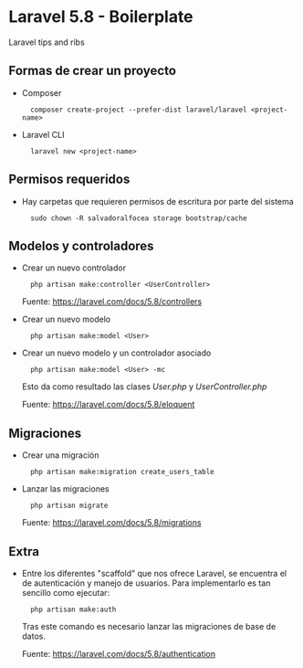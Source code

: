 # Laravel 5.8 - Boilerplate
Laravel tips and ribs

## Formas de crear un proyecto

* Composer

        composer create-project --prefer-dist laravel/laravel <project-name>

* Laravel CLI

        laravel new <project-name>

## Permisos requeridos

* Hay carpetas que requieren permisos de escritura por parte del sistema

        sudo chown -R salvadoralfocea storage bootstrap/cache
    
## Modelos y controladores

* Crear un nuevo controlador

        php artisan make:controller <UserController>
        
    Fuente: https://laravel.com/docs/5.8/controllers
        
* Crear un nuevo modelo

        php artisan make:model <User>
        
* Crear un nuevo modelo y un controlador asociado

        php artisan make:model <User> -mc
    Esto da como resultado las clases *User.php* y *UserController.php*
    
    Fuente: https://laravel.com/docs/5.8/eloquent
    
    
## Migraciones
    
* Crear una migración

        php artisan make:migration create_users_table
        
* Lanzar las migraciones

        php artisan migrate
        
    Fuente: https://laravel.com/docs/5.8/migrations

## Extra

* Entre los diferentes "scaffold" que nos ofrece Laravel, se encuentra el de autenticación y manejo de usuarios. 
Para implementarlo es tan sencillo como ejecutar:

        php artisan make:auth
    Tras este comando es necesario lanzar las migraciones de base de datos.
    
    Fuente: https://laravel.com/docs/5.8/authentication